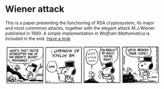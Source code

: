 # Wiener attack

This is a paper presenting the functioning of RSA cryptosystem, its major and most commmon attacks, together with the elegant attack M.J.Wiener published in 1990. A simple implementation in *Wolfram Mathematica* is included in the end. [Have a look](https://matteogiorgi.github.io/wiener_attack/src/wiener_attack.pdf)

<p align="center">
  <img width="500" src="assets/snoopy.gif"/>
</p>
